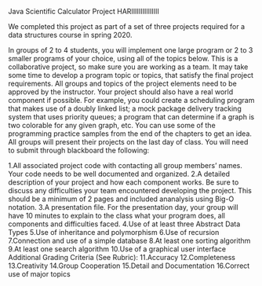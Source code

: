 Java Scientific Calculator Project HARIIIIIIIIIIIIIII

We completed this project as part of a set of three projects required for a data structures course in spring 2020.

In groups of 2 to 4 students, you will implement one large program or 2 to 3 smaller programs of your choice, using all of the topics below. This is a collaborative project, so make sure you are working as a team. It may take some time to develop a program topic or topics, that satisfy the final project requirements. All groups and topics of the project elements need to be approved by the instructor. Your project should also have a real world component if possible. For example, you could create a scheduling program that makes use of a doubly linked list; a mock package delivery tracking system that uses priority queues; a program that can determine if a graph is two colorable for any given graph, etc. You can use some of the programming practice samples from the end of the chapters to get an idea. All groups will present their projects on the last day of class. You will need to submit through blackboard the following:

1.All associated project code with contacting all group members’ names. Your code needs to be well documented and organized. 
2.A detailed description of your project and how each component works. Be sure to discuss any difficulties your team encountered developing the project. This should be a minimum of 2 pages and included ananalysis using Big-O notation. 
3.A presentation file. For the presentation day, your group will have 10 minutes to explain to the class what your program does, all components and difficulties faced. 
4.Use of at least three Abstract Data Types 
5.Use of inheritance and polymorphism 
6.Use of recursion 
7.Connection and use of a simple database 
8.At least one sorting algorithm 
9.At least one search algorithm 
10.Use of a graphical user interface Additional Grading Criteria (See Rubric): 
11.Accuracy 
12.Completeness 
13.Creativity 
14.Group Cooperation 
15.Detail and Documentation 
16.Correct use of major topics
